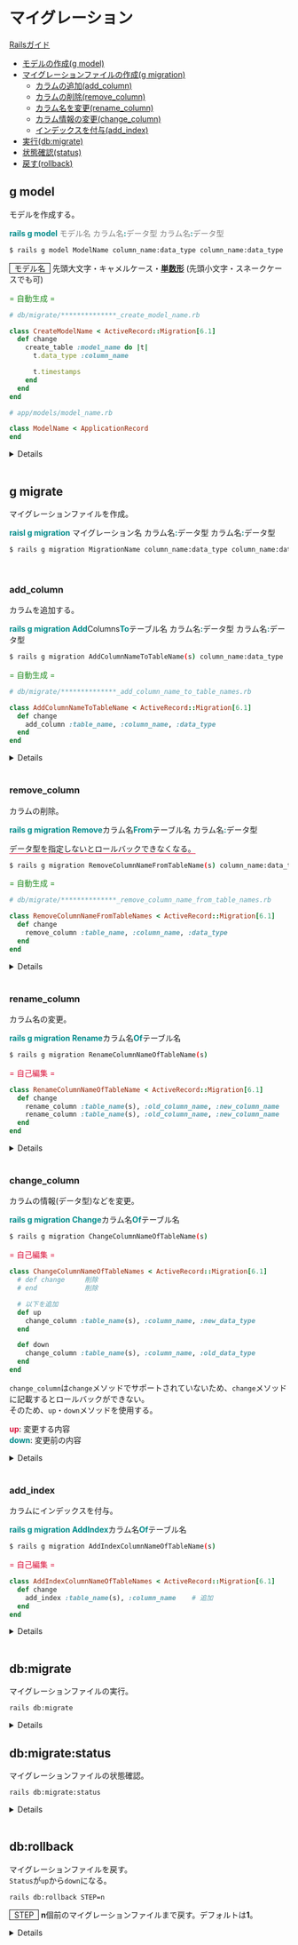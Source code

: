 # マイグレーション
[Railsガイド](#https://railsguides.jp/active_record_migrations.html)

- [モデルの作成(g model)](#g-model)
- [マイグレーションファイルの作成(g migration)](#g-migration)
    - [カラムの追加(add_column)](#add_column)
    - [カラムの削除(remove_column)](#remove_column)
    - [カラム名を変更(rename_column)](#rename_column)
    - [カラム情報の変更(change_column)](#change_column)
    - [インデックスを付与(add_index)](#add_index)
- [実行(db:migrate)](#db-migrate)
- [状態確認(status)](#status)
- [戻す(rollback)](#rollback)

<span id='g-model'></span>
## g model
モデルを作成する。

<span style='font-weight: bold; color: darkcyan;'>rails g model</span> <span style='color: gray;'>モデル名 カラム名</span><span style='font-weight: bold; color: darkcyan;'>:</span><span style='color: gray;'>データ型 カラム名</span><span style='font-weight: bold; color: darkcyan;'>:</span><span style='color: gray;'>データ型</span>

```bash
$ rails g model ModelName column_name:data_type column_name:data_type
```

<span style='padding: 0 .5rem; border: thin solid;'>モデル名</span> 先頭大文字・キャメルケース・<u>**単数形**</u> (先頭小文字・スネークケースでも可)

<span style='color: forestgreen;'>= 自動生成 =</span>

```ruby
# db/migrate/**************_create_model_name.rb

class CreateModelName < ActiveRecord::Migration[6.1]
  def change
    create_table :model_name do |t|
      t.data_type :column_name

      t.timestamps
    end
  end
end
```

```ruby
# app/models/model_name.rb

class ModelName < ApplicationRecord
end
```

<details>

```bash
$ rails g model User name:string
Running via Spring preloader in process 20
      invoke  active_record
      create    db/migrate/**************_create_users.rb
      create    app/models/user.rb
```

```ruby
# db/migrate/**************_create_users.rb

class CreateUsers < ActiveRecord::Migration[6.1]
  def change
    create_table :users do |t|
      t.string :name

      t.timestamps
    end
  end
end
```
</details>

<br>

<span id='g-migration'></span>
## g migrate
マイグレーションファイルを作成。

<span style='font-weight: bold; color: darkcyan;'>raisl g migration</span> <span styel='color: gray;'>マイグレーション名
 カラム名</span><span style='font-weight: bold; color: darkcyan;'>:</span><span styel='color: gray;'>データ型
 カラム名</span><span style='font-weight: bold; color: darkcyan;'>:</span><span styel='color: gray;'>データ型</span>

```bash
$ rails g migration MigrationName column_name:data_type column_name:data_type
```

<br>

<span id='add_column'></span>
### add_column
カラムを追加する。

<span style='font-weight: bold; color: darkcyan;'>rails g migration Add</span><span styel='color: gray;'>Columns</span><span style='font-weight: bold; color: darkcyan;'>To</span><span styel='color: gray;'>テーブル名
 カラム名</span><span style='font-weight: bold; color: darkcyan;'>:</span><span styel='color: gray;'>データ型
 カラム名</span><span style='font-weight: bold; color: darkcyan;'>:</span><span styel='color: gray;'>データ型</span>

```bash
$ rails g migration AddColumnNameToTableName(s) column_name:data_type
```

<span style='color: forestgreen;'>= 自動生成 =</span>

```ruby
# db/migrate/**************_add_column_name_to_table_names.rb

class AddColumnNameToTableName < ActiveRecord::Migration[6.1]
  def change
    add_column :table_name, :column_name, :data_type
  end
end
```

<details>

```bash
$ rails g migration AddBirthdayToUsers birthday:date
Running via Spring preloader in process 20
      invoke  active_record
      create    db/migrate/**************_add_birthday_to_users.rb
```

<span style='color: forestgreen;'>= 自動生成 =</span>

```ruby
# db/migrate/**************_add_birthday_to_users.rb

class AddBirthdayToUsers < ActiveRecord::Migration[6.1]
  def change
    add_column :users, :birthday, :date
  end
end
```

<br>

【複数カラム】

```bash
$ rails g migration AddColumnsToUsers birthday:date sex:integer
```

<span style='color: forestgreen;'>= 自動生成 =</span>

```ruby
# db/migrate/**************_add_columns_to_users.rb

class AddColumnsToUsers < ActiveRecord::Migration[6.1]
  def change
    add_column :users, :birthday, :date
    add_column :users, :sex, :integer
  end
end
```
</details>

<br>

<span id='remove_column'></span>
### remove_column
カラムの削除。

<span style='font-weight: bold; color: darkcyan;'>rails g migration Remove</span><span styel='color: gray;'>カラム名</span><span style='font-weight: bold; color: darkcyan;'>From</span><span styel='color: gray;'>テーブル名 カラム名</span><span style='font-weight: bold; color: darkcyan;'>:</span><span styel='color: gray;'>データ型</span>

<span style='border-bottom: thin solid crimson'>データ型を指定しないとロールバックできなくなる。</span>

```bash
$ rails g migration RemoveColumnNameFromTableName(s) column_name:data_type
```

<span style='color: forestgreen;'>= 自動生成 =</span>

```ruby
# db/migrate/**************_remove_column_name_from_table_names.rb

class RemoveColumnNameFromTableNames < ActiveRecord::Migration[6.1]
  def change
    remove_column :table_name, :column_name, :data_type
  end
end
```

<details>

```bash
$ rails g migration RemoveBirthdayFromUsers birthday:date
Running via Spring preloader in process 26
      invoke  active_record
      create    db/migrate/**************_remove_birthday_from_users.rb
```
```ruby
# db/migrate/**************_remove_birthday_from_users.rb

class RemoveBirthdayFromUsers < ActiveRecord::Migration[6.1]
  def change
    remove_column :users, :birthday, :date
  end
end
```


</details>

<br>

<span id='rename_column'></span>
### rename_column
カラム名の変更。

<span style='font-weight: bold; color: darkcyan;'>rails g migration Rename</span><span styel='color: gray;'>カラム名</span><span style='font-weight: bold; color: darkcyan;'>Of</span><span styel='color: gray;'>テーブル名

```bash
$ rails g migration RenameColumnNameOfTableName(s)
```

<span style='color: crimson;'>= 自己編集 =</span>

```ruby
class RenameColumnNameOfTableName < ActiveRecord::Migration[6.1]
  def change
    rename_column :table_name(s), :old_column_name, :new_column_name    # 追加
    rename_column :table_name(s), :old_column_name, :new_column_name    # 複数可
  end
end
```

<details>

```bash
$ rails g migration RenameFugaOfHoges
Running via Spring preloader in process 26
      invoke  active_record
      create    db/migrate/**************_rename_fuga_of_hoges.rb
```

```ruby
# db/migrate/**************_rename_fuga_of_hoges.rb

class RemoveFugaOfHoges < ActiveRecord::Migration[6.1]
  def change
    reneme_column :hoges, :fuga, :piyo    # 追加
  end
end
```

</details>

<br>

<span id='change_column'></span>
### change_column
カラムの情報(データ型)などを変更。

<span style='font-weight: bold; color: darkcyan;'>rails g migration Change</span><span styel='color: gray;'>カラム名</span><span style='font-weight: bold; color: darkcyan;'>Of</span><span styel='color: gray;'>テーブル名

```bash
$ rails g migration ChangeColumnNameOfTableName(s)
```

<span style='color: crimson;'>= 自己編集 =</span>

```ruby
class ChangeColumnNameOfTableNames < ActiveRecord::Migration[6.1]
  # def change     削除
  # end            削除

  # 以下を追加
  def up
    change_column :table_name(s), :column_name, :new_data_type
  end

  def down
    change_column :table_name(s), :column_name, :old_data_type
  end
end
```

`change_column`は`change`メソッドでサポートされていないため、`change`メソッドに記載するとロールバックができない。<br>
そのため、`up`・`down`メソッドを使用する。

<span style='color: crimson;'>**up**</span>: 変更する内容<br>
<span style='color: darkcyan;'>**down**</span>: 変更前の内容

<details>

```bash
$ rails g migration ChangeFugaOfHoges
Running via Spring preloader in process 27
      invoke  active_record
      create    db/migrate/**************_change_fuga_of_hoges.rb
```

```ruby
# db/migrate/**************_change_fuga_of_hoges.rb

class ChangeFugaOfHoges < ActiveRecord::Migration[6.1]
  def up
    change_column :hoges, :fuga, :string
  end

  def down
    change_column :hoges, :fuga, :integer
end
```

</details>

<br>

<span id='add_index'></span>
### add_index
カラムにインデックスを付与。

<span style='font-weight: bold; color: darkcyan;'>rails g migration AddIndex</span><span styel='color: gray;'>カラム名</span><span style='font-weight: bold; color: darkcyan;'>Of</span><span styel='color: gray;'>テーブル名

```bash
$ rails g migration AddIndexColumnNameOfTableName(s)
```

<span style='color: crimson;'>= 自己編集 =</span>

```ruby
class AddIndexColumnNameOfTableNames < ActiveRecord::Migration[6.1]
  def change
    add_index :table_name(s), :column_name    # 追加
  end
end
```

<details>

```bash
$ rails g migration AddIndexNameOfUsers
Running via Spring preloader in process 27
      invoke  active_record
      create    db/migrate/**************_add_index_name_of_users.rb
```

```ruby
# db/migrate/**************_add_index_name_of_users.rb

class AddIndexNameOfUsers < ActiveRecord::Migration[6.1]
  def change
    add_index :users, :name
  end
end
```

</details>

<br>

<span id='db-migrate'></span>
## db:migrate
マイグレーションファイルの実行。

```bash
rails db:migrate
```

<details>

```bash
$ rails db:migrate
== ************** AddBirthdayToUsers: migrating ===============================
-- add_column(:users, :birthday, :date)
   -> 0.0483s
== ************** AddBirthdayToUsers: migrated (0.0504s) ======================
```

</details>

<span id='status'></span>
## db:migrate:status
マイグレーションファイルの状態確認。

```bash
rails db:migrate:status
```

<details>

```bash
$ rails db:migrate:status

database: myapp_development

 Status   Migration ID    Migration Name
--------------------------------------------------
   up     **************  Create users
   up     **************  Add birthday to users

```

</details>

<br>

<span id='rollback'></span>
## db:rollback
マイグレーションファイルを戻す。<br>
`Status`が`up`から`down`になる。

```bash
rails db:rollback STEP=n
```
<span style='padding: 0 .5rem; border: thin solid;'>STEP</span> **n**個前のマイグレーションファイルまで戻す。デフォルトは**1**。

<details>

```bash
$ rails db:migrate:status

database: myapp_development

 Status   Migration ID    Migration Name
--------------------------------------------------
   up     **************  Create users
   up     **************  Add birthday to users


$ rails db:rollback
== ************** AddBirthdayToUsers: reverting ===============================
-- remove_column(:users, :birthday, :date)
   -> 0.0345s
== ************** AddBirthdayToUsers: reverted (0.0466s) ======================


$ rails db:migrate:status

database: myapp_development

 Status   Migration ID    Migration Name
--------------------------------------------------
   up     **************  Create users
  down    **************  Add birthday to users

```

</details>

